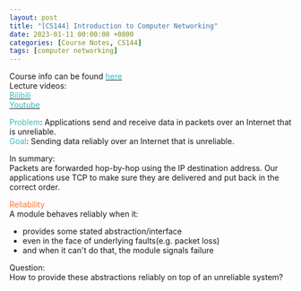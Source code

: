 ```yaml
---
layout: post
title: "[CS144] Introduction to Computer Networking"
date: 2023-01-11 00:00:00 +0800
categories: [Course Notes, CS144]
tags: [computer networking]
---
```


Course info can be found [<span style="color:#3ababa">here</span>](https://cs144.github.io/) <br />
Lecture videos: <br />
[<span style="color:#3ababa">Bilibili</span>](https://www.bilibili.com/video/BV137411Z7LR/?spm_id_from=333.337.search-card.all.click) <br />
[<span style="color:#3ababa">Youtube</span>](https://www.youtube.com/watch?v=r2WZNaFyrbQ&list=PL6RdenZrxrw9inR-IJv-erlOKRHjymxMN)

<span style="color:#3ababa">Problem</span>: Applications send and receive data in packets over an Internet that is unreliable. <br />
<span style="color:#3ababa">Goal</span>: Sending data reliably over an Internet that is unreliable.

In summary:<br />
Packets are forwarded hop-by-hop using the IP destination address. Our applications use TCP to make sure they are delivered and put back in the correct order.

<span style="color:#FF7433">Reliability</span> <br />
A module behaves reliably when it:
- provides some stated abstraction/interface
- even in the face of underlying faults(e.g. packet loss)
- and when it can't do that, the module signals failure

Question: <br />
How to provide these abstractions reliably on top of an unreliable system?




